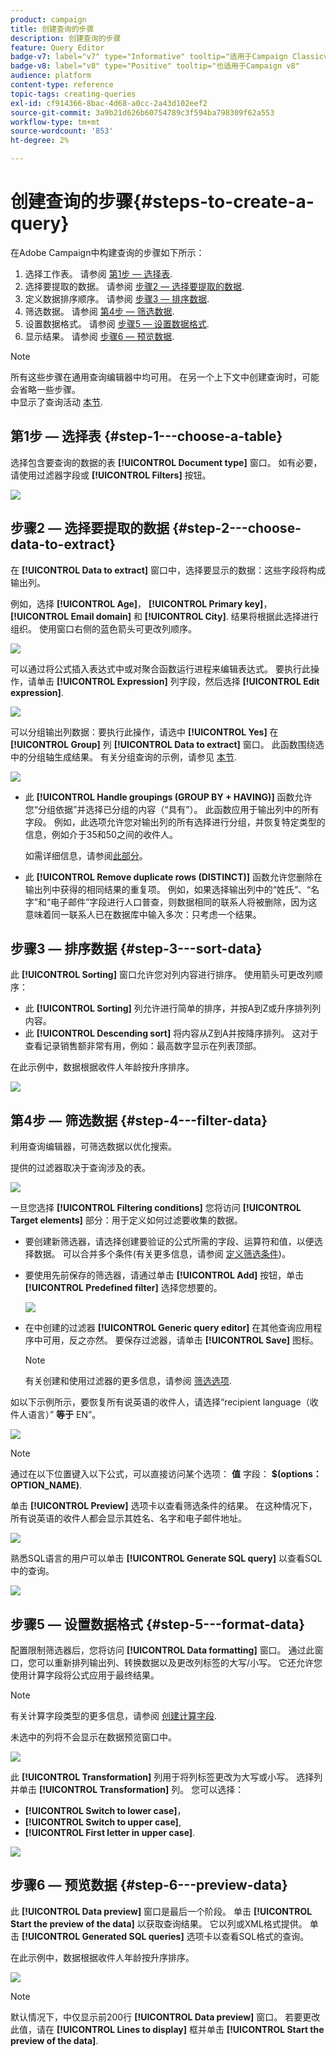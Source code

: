 ```yaml
---
product: campaign
title: 创建查询的步骤
description: 创建查询的步骤
feature: Query Editor
badge-v7: label="v7" type="Informative" tooltip="适用于Campaign Classicv7"
badge-v8: label="v8" type="Positive" tooltip="也适用于Campaign v8"
audience: platform
content-type: reference
topic-tags: creating-queries
exl-id: cf914366-8bac-4d68-a0cc-2a43d102eef2
source-git-commit: 3a9b21d626b60754789c3f594ba798309f62a553
workflow-type: tm+mt
source-wordcount: '853'
ht-degree: 2%

---
```


# 创建查询的步骤{#steps-to-create-a-query}



在Adobe Campaign中构建查询的步骤如下所示：

1. 选择工作表。 请参阅 [第1步 — 选择表](#step-1---choose-a-table).
1. 选择要提取的数据。 请参阅 [步骤2 — 选择要提取的数据](#step-2---choose-data-to-extract).
1. 定义数据排序顺序。 请参阅 [步骤3 — 排序数据](#step-3---sort-data).
1. 筛选数据。 请参阅 [第4步 — 筛选数据](#step-4---filter-data).
1. 设置数据格式。 请参阅 [步骤5 — 设置数据格式](#step-5---format-data).
1. 显示结果。 请参阅 [步骤6 — 预览数据](#step-6---preview-data).

>[!NOTE]
>
>所有这些步骤在通用查询编辑器中均可用。 在另一个上下文中创建查询时，可能会省略一些步骤。\
>中显示了查询活动 [本节](../../workflow/using/query.md).

## 第1步 — 选择表 {#step-1---choose-a-table}

选择包含要查询的数据的表 **[!UICONTROL Document type]** 窗口。 如有必要，请使用过滤器字段或 **[!UICONTROL Filters]** 按钮。

![](assets/query_editor_nveau_21.png)

## 步骤2 — 选择要提取的数据 {#step-2---choose-data-to-extract}

在 **[!UICONTROL Data to extract]** 窗口中，选择要显示的数据：这些字段将构成输出列。

例如，选择 **[!UICONTROL Age]**， **[!UICONTROL Primary key]**， **[!UICONTROL Email domain]** 和 **[!UICONTROL City]**. 结果将根据此选择进行组织。 使用窗口右侧的蓝色箭头可更改列顺序。

![](assets/query_editor_nveau_01.png)

可以通过将公式插入表达式中或对聚合函数运行进程来编辑表达式。 要执行此操作，请单击 **[!UICONTROL Expression]** 列字段，然后选择 **[!UICONTROL Edit expression]**.

![](assets/query_editor_nveau_97.png)

可以分组输出列数据：要执行此操作，请选中 **[!UICONTROL Yes]** 在 **[!UICONTROL Group]** 列 **[!UICONTROL Data to extract]** 窗口。 此函数围绕选中的分组轴生成结果。 有关分组查询的示例，请参见 [本节](../../workflow/using/querying-delivery-information.md).

![](assets/query_editor_nveau_56.png)

* 此 **[!UICONTROL Handle groupings (GROUP BY + HAVING)]** 函数允许您“分组依据”并选择已分组的内容（“具有”）。 此函数应用于输出列中的所有字段。 例如，此选项允许您对输出列的所有选择进行分组，并恢复特定类型的信息，例如介于35和50之间的收件人。

  如需详细信息，请参阅[此部分](../../workflow/using/querying-using-grouping-management.md)。

* 此 **[!UICONTROL Remove duplicate rows (DISTINCT)]** 函数允许您删除在输出列中获得的相同结果的重复项。 例如，如果选择输出列中的“姓氏”、“名字”和“电子邮件”字段进行人口普查，则数据相同的联系人将被删除，因为这意味着同一联系人已在数据库中输入多次：只考虑一个结果。

## 步骤3 — 排序数据 {#step-3---sort-data}

此 **[!UICONTROL Sorting]** 窗口允许您对列内容进行排序。 使用箭头可更改列顺序：

* 此 **[!UICONTROL Sorting]** 列允许进行简单的排序，并按A到Z或升序排列列内容。
* 此 **[!UICONTROL Descending sort]** 将内容从Z到A并按降序排列。 这对于查看记录销售额非常有用，例如：最高数字显示在列表顶部。

在此示例中，数据根据收件人年龄按升序排序。

![](assets/query_editor_nveau_57.png)

## 第4步 — 筛选数据 {#step-4---filter-data}

利用查询编辑器，可筛选数据以优化搜索。

提供的过滤器取决于查询涉及的表。

![](assets/query_editor_nveau_09.png)

一旦您选择 **[!UICONTROL Filtering conditions]** 您将访问 **[!UICONTROL Target elements]** 部分：用于定义如何过滤要收集的数据。

* 要创建新筛选器，请选择创建要验证的公式所需的字段、运算符和值，以便选择数据。 可以合并多个条件(有关更多信息，请参阅 [定义筛选条件](../../platform/using/defining-filter-conditions.md))。
* 要使用先前保存的筛选器，请通过单击 **[!UICONTROL Add]** 按钮，单击 **[!UICONTROL Predefined filter]** 选择您想要的。

  ![](assets/query_editor_15.png)

* 在中创建的过滤器 **[!UICONTROL Generic query editor]** 在其他查询应用程序中可用，反之亦然。 要保存过滤器，请单击 **[!UICONTROL Save]** 图标。

  >[!NOTE]
  >
  >有关创建和使用过滤器的更多信息，请参阅 [筛选选项](../../platform/using/filtering-options.md).

如以下示例所示，要恢复所有说英语的收件人，请选择“recipient language（收件人语言）” **等于** EN”。

![](assets/query_editor_nveau_89.png)

>[!NOTE]
>
>通过在以下位置键入以下公式，可以直接访问某个选项： **值** 字段： **$(options：OPTION_NAME)**.

单击 **[!UICONTROL Preview]** 选项卡以查看筛选条件的结果。 在这种情况下，所有说英语的收件人都会显示其姓名、名字和电子邮件地址。

![](assets/query_editor_nveau_98.png)

熟悉SQL语言的用户可以单击 **[!UICONTROL Generate SQL query]** 以查看SQL中的查询。

![](assets/query_editor_nveau_99.png)

## 步骤5 — 设置数据格式 {#step-5---format-data}

配置限制筛选器后，您将访问 **[!UICONTROL Data formatting]** 窗口。 通过此窗口，您可以重新排列输出列、转换数据以及更改列标签的大写/小写。 它还允许您使用计算字段将公式应用于最终结果。

>[!NOTE]
>
>有关计算字段类型的更多信息，请参阅 [创建计算字段](../../platform/using/defining-filter-conditions.md#creating-calculated-fields).

未选中的列将不会显示在数据预览窗口中。

![](assets/query_editor_nveau_10.png)

此 **[!UICONTROL Transformation]** 列用于将列标签更改为大写或小写。 选择列并单击 **[!UICONTROL Transformation]** 列。 您可以选择：

* **[!UICONTROL Switch to lower case]**，
* **[!UICONTROL Switch to upper case]**,
* **[!UICONTROL First letter in upper case]**.

![](assets/query_editor_nveau_42.png)

## 步骤6 — 预览数据 {#step-6---preview-data}

此 **[!UICONTROL Data preview]** 窗口是最后一个阶段。 单击 **[!UICONTROL Start the preview of the data]** 以获取查询结果。 它以列或XML格式提供。 单击 **[!UICONTROL Generated SQL queries]** 选项卡以查看SQL格式的查询。

在此示例中，数据根据收件人年龄按升序排序。

![](assets/query_editor_nveau_11.png)

>[!NOTE]
>
>默认情况下，中仅显示前200行 **[!UICONTROL Data preview]** 窗口。 若要更改此值，请在 **[!UICONTROL Lines to display]** 框并单击 **[!UICONTROL Start the preview of the data]**.
